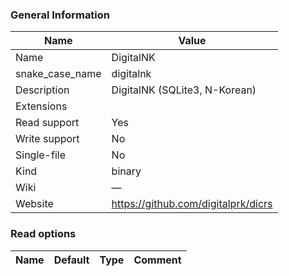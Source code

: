 
### General Information ###
Name | Value
---- | -------
Name | DigitalNK
snake_case_name | digitalnk
Description | DigitalNK (SQLite3, N-Korean)
Extensions | 
Read support | Yes
Write support | No
Single-file | No
Kind | binary
Wiki | ―
Website | https://github.com/digitalprk/dicrs


### Read options ###
Name | Default | Type | Comment
---- | ------- | ---- | -------

